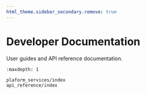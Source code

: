 ```yaml
---
html_theme.sidebar_secondary.remove: true
---
```


# Developer Documentation

User guides and API reference documentation.

```{toctree}
:maxdepth: 1

plaform_services/index
api_reference/index
```


